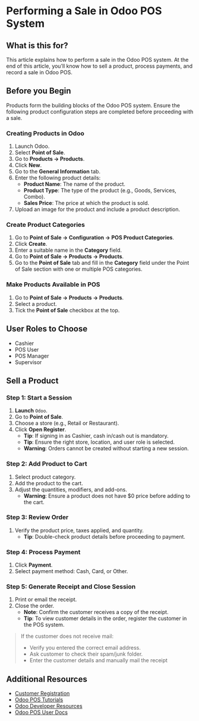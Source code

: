 # Performing a Sale in Odoo POS System

## What is this for?
This article explains how to perform a sale in the Odoo POS system. At the end of this article, you’ll know how to sell a product, process payments, and record a sale in Odoo POS.

## Before you Begin
Products form the building blocks of the Odoo POS system. Ensure the following product configuration steps are completed before proceeding with a sale.

### Creating Products in Odoo
1. Launch Odoo.
2. Select **Point of Sale**.
3. Go to **Products → Products**.
4. Click **New**.
5. Go to the **General Information** tab.
6. Enter the following product details:
   - **Product Name**: The name of the product.
   - **Product Type**: The type of the product (e.g., Goods, Services, Combo).
   - **Sales Price**: The price at which the product is sold.
7. Upload an image for the product and include a product description.

### Create Product Categories
1. Go to **Point of Sale → Configuration → POS Product Categories**.
2. Click **Create**.
3. Enter a suitable name in the **Category** field.
4. Go to **Point of Sale → Products → Products**.
5. Go to the **Point of Sale** tab and fill in the **Category** field under the Point of Sale section with one or multiple POS categories.

### Make Products Available in POS
1. Go to **Point of Sale → Products → Products**.
2. Select a product.
3. Tick the **Point of Sale** checkbox at the top.

## User Roles to Choose
- Cashier  
- POS User  
- POS Manager  
- Supervisor  

## Sell a Product

### Step 1: Start a Session
1. **Launch** `Odoo`.
2. Go to **Point of Sale**.
3. Choose a store (e.g., Retail or Restaurant).
4. Click **Open Register**.
   - **Tip**: If signing in as Cashier, cash in/cash out is mandatory.  
   - **Tip**: Ensure the right store, location, and user role is selected.  
   - **Warning**: Orders cannot be created without starting a new session.

### Step 2: Add Product to Cart
1. Select product category.
2. Add the product to the cart.
3. Adjust the quantities, modifiers, and add-ons.
   - **Warning**: Ensure a product does not have $0 price before adding to the cart.

### Step 3: Review Order
1. Verify the product price, taxes applied, and quantity.
   - **Tip**: Double-check product details before proceeding to payment.

### Step 4: Process Payment
1. Click **Payment**.
2. Select payment method: Cash, Card, or Other.

### Step 5: Generate Receipt and Close Session
1. Print or email the receipt.
2. Close the order.
   - **Note**: Confirm the customer receives a copy of the receipt.  
   - **Tip**: To view customer details in the order, register the customer in the POS system.


> If the customer does not receive mail:
> - Verify you entered the correct email address.
> - Ask customer to check their spam/junk folder.
> - Enter the customer details and manually mail the receipt

## Additional Resources

- [Customer Registration](https://www.odoo.com/documentation/13.0/applications/sales/point_of_sale/overview/register.html?utm_source=chatgpt.com)
- [Odoo POS Tutorials](https://www.odoo.com/documentation/19.0/applications.html)  
- [Odoo Developer Resources](https://www.odoo.com/documentation/19.0/developer.html)  
- [Odoo POS User Docs](https://www.odoo.com/documentation/19.0/applications/sales/point_of_sale.html)  